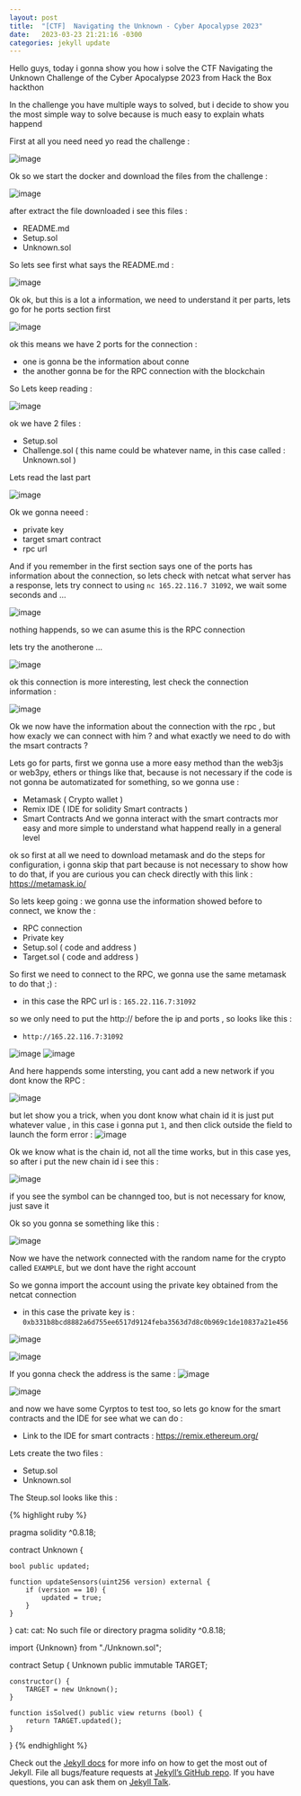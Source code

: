 ```yaml
---
layout: post
title:  "[CTF]  Navigating the Unknown - Cyber Apocalypse 2023"
date:   2023-03-23 21:21:16 -0300
categories: jekyll update
---
```


Hello guys, today i gonna show you how i solve the CTF Navigating the Unknown Challenge of the Cyber Apocalypse 2023 from Hack the Box hackthon

In the challenge you have multiple ways to solved, but i decide to show you the most simple way to solve because is much easy to explain whats happend


First at all you need need yo read the challenge :

![image](https://user-images.githubusercontent.com/37570367/227410502-1f052dfc-a2c1-43aa-a821-da30b416be3f.png)

Ok so we start the docker and download the files from the challenge :

![image](https://user-images.githubusercontent.com/37570367/227410625-15bd0a98-abff-4265-9652-bd2819e3d406.png)

after extract the file downloaded i see this files :

- README.md
- Setup.sol
- Unknown.sol

So lets see first what says the README.md : 

![image](https://user-images.githubusercontent.com/37570367/227410796-5bec16b7-ffb3-44ca-bbac-12e43620e298.png)

Ok ok, but this is a lot a information, we need to understand it per parts, lets go for he ports section first

![image](https://user-images.githubusercontent.com/37570367/227411051-81f1bf9a-e267-419e-ba3d-23f8285e1269.png)

ok this means we have 2 ports for the connection :
- one is gonna be the information about conne
- the another gonna be for the RPC connection with the blockchain

So Lets keep reading : 

![image](https://user-images.githubusercontent.com/37570367/227411830-c41a0ea4-6b45-416f-9565-b6a50d0c4e9f.png)

ok we have 2 files :
- Setup.sol
- Challenge.sol ( this name could be whatever name, in this case called : Unknown.sol )

Lets read the last part

![image](https://user-images.githubusercontent.com/37570367/227412351-4a05a9de-a117-43f6-bbb1-3d102dd9b9eb.png)

Ok we gonna neeed :
- private key
- target smart contract
- rpc url

And if you remember in the first section says one of the ports has information about the connection, so lets check with netcat what server has a response, lets try connect to using `nc 165.22.116.7 31092`, we wait some seconds and ...

![image](https://user-images.githubusercontent.com/37570367/227413357-669083db-2339-4bcb-9901-22d1c0efb376.png)

nothing happends, so we can asume this is the RPC connection

lets try the anotherone ... 

![image](https://user-images.githubusercontent.com/37570367/227413543-398ca390-075c-4a92-a70e-147290158a76.png)

ok this connection is more interesting, lest check the connection information : 

![image](https://user-images.githubusercontent.com/37570367/227413653-ab75b8e3-7c7b-4aa3-b921-97467df61615.png)

Ok we now have the information about the connection with the rpc , but how exacly we can connect with him ? and what exactly we need to do with the msart contracts ?

Lets go for parts, first we gonna use a more easy method than the web3js or web3py, ethers or things like that, because is not necessary if the code is not gonna be automatizated for something, so we gonna use :
- Metamask ( Crypto wallet )
- Remix IDE ( IDE for solidity Smart contracts )
- Smart Contracts
And we gonna interact with the smart contracts mor easy and more simple to understand what happend really in a general level

ok so first at all we need to download metamask and do the steps for configuration, i gonna skip that part because is not necessary to show how to do that, if you are curious you can check directly with this link : https://metamask.io/

So lets keep going : we gonna use the information showed before to connect, we know the :
- RPC connection
- Private key
- Setup.sol ( code and address )
- Target.sol ( code and address )

So first we need to connect to the RPC, we gonna use the same metamask to do that ;) :
- in this case the RPC url is  : `165.22.116.7:31092`

so we only need to put the http:// before the ip and ports , so looks like this :
- `http://165.22.116.7:31092`

![image](https://user-images.githubusercontent.com/37570367/227415482-deab8eb5-a644-40f6-bf8e-8494aed009dc.png)
![image](https://user-images.githubusercontent.com/37570367/227415630-5b8b5b87-0ebf-4e40-afb1-ea788cc90625.png)

And here happends some intersting, you cant add a new network if you dont know the RPC : 

![image](https://user-images.githubusercontent.com/37570367/227415912-a8edfff8-bc20-4ede-9724-ed6fdb7af80c.png)


but let show you a trick, when you dont know what chain id it is just put whatever value , in this case i gonna put `1`, and then click outside the field to launch the form error :
![image](https://user-images.githubusercontent.com/37570367/227416156-ea7a6854-ddb6-4399-afa4-a2323e7bd0d3.png)

Ok we know what is the chain id, not all the time works, but in this case yes, so after i put the new chain id i see this :

![image](https://user-images.githubusercontent.com/37570367/227416347-c62af0a3-c0e1-425e-9c3a-cd767639f8dd.png)

if you see the symbol can be channged too, but is not necessary for know, just save it

Ok so you gonna se something like this :

![image](https://user-images.githubusercontent.com/37570367/227416536-480544ae-86ae-4741-9508-fb59fbb5ea27.png)

Now we have the network connected with the random name for the crypto called `EXAMPLE`, but we dont have the right account

So we gonna import the account using the private key obtained from the netcat connection

- in this case the private key is : `0xb331b8bcd8882a6d755ee6517d9124feba3563d7d8c0b969c1de10837a21e456`

![image](https://user-images.githubusercontent.com/37570367/227416889-1acf0ee7-ef4d-40a2-aa3a-d47e74859bc7.png)

![image](https://user-images.githubusercontent.com/37570367/227416954-e53adbf9-d331-4ad6-be38-8e9a4ddeabe6.png)


If you gonna check the address is the same : 
![image](https://user-images.githubusercontent.com/37570367/227417032-48da758b-47a4-4b0f-a259-df0bd78a2f13.png)

![image](https://user-images.githubusercontent.com/37570367/227417101-3b76a0d7-960b-4795-9d02-c39a8ec2470d.png)


and now we have some Cyrptos to test too, so lets go know for the smart contracts and the IDE for see what we can do :

- Link to the IDE for smart contracts : https://remix.ethereum.org/

Lets create the two files : 
- Setup.sol
- Unknown.sol

The Steup.sol looks like this : 

{% highlight ruby %}

pragma solidity ^0.8.18;


contract Unknown {
    
    bool public updated;

    function updateSensors(uint256 version) external {
        if (version == 10) {
            updated = true;
        }
    }

}
cat: cat: No such file or directory
pragma solidity ^0.8.18;

import {Unknown} from "./Unknown.sol";

contract Setup {
    Unknown public immutable TARGET;

    constructor() {
        TARGET = new Unknown();
    }

    function isSolved() public view returns (bool) {
        return TARGET.updated();
    }
}
{% endhighlight %}

Check out the [Jekyll docs][jekyll-docs] for more info on how to get the most out of Jekyll. File all bugs/feature requests at [Jekyll’s GitHub repo][jekyll-gh]. If you have questions, you can ask them on [Jekyll Talk][jekyll-talk].

[jekyll-docs]: https://jekyllrb.com/docs/home
[jekyll-gh]:   https://github.com/jekyll/jekyll
[jekyll-talk]: https://talk.jekyllrb.com/
